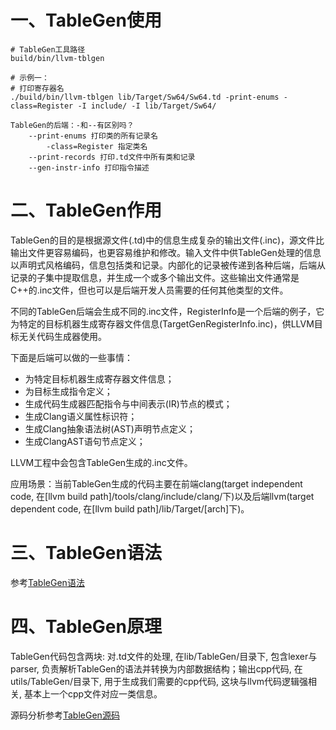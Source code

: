 # 一、TableGen使用

```shell
# TableGen工具路径
build/bin/llvm-tblgen

# 示例一：
# 打印寄存器名
./build/bin/llvm-tblgen lib/Target/Sw64/Sw64.td -print-enums -class=Register -I include/ -I lib/Target/Sw64/

TableGen的后端：-和--有区别吗？
    --print-enums 打印类的所有记录名
        -class=Register 指定类名
    --print-records 打印.td文件中所有类和记录
    --gen-instr-info 打印指令描述
```

# 二、TableGen作用

TableGen的目的是根据源文件(.td)中的信息生成复杂的输出文件(.inc)，源文件比输出文件更容易编码，也更容易维护和修改。输入文件中供TableGen处理的信息以声明式风格编码，信息包括类和记录。内部化的记录被传递到各种后端，后端从记录的子集中提取信息，并生成一个或多个输出文件。这些输出文件通常是C++的.inc文件，但也可以是后端开发人员需要的任何其他类型的文件。

不同的TableGen后端会生成不同的.inc文件，RegisterInfo是一个后端的例子，它为特定的目标机器生成寄存器文件信息(TargetGenRegisterInfo.inc)，供LLVM目标无关代码生成器使用。

下面是后端可以做的一些事情：

- 为特定目标机器生成寄存器文件信息；
- 为目标生成指令定义；
- 生成代码生成器匹配指令与中间表示(IR)节点的模式；
- 生成Clang语义属性标识符；
- 生成Clang抽象语法树(AST)声明节点定义；
- 生成ClangAST语句节点定义；

LLVM工程中会包含TableGen生成的.inc文件。

应用场景：当前TableGen生成的代码主要在前端clang(target independent code, 在[llvm build path]/tools/clang/include/clang/下)以及后端llvm(target dependent code, 在[llvm build path]/lib/Target/[arch]下)。

# 三、TableGen语法

参考[TableGen语法](./TableGen语法.md)

# 四、TableGen原理

TableGen代码包含两块: 对.td文件的处理, 在lib/TableGen/目录下, 包含lexer与parser, 负责解析TableGen的语法并转换为内部数据结构；输出cpp代码, 在utils/TableGen/目录下, 用于生成我们需要的cpp代码, 这块与llvm代码逻辑强相关, 基本上一个cpp文件对应一类信息。

源码分析参考[TableGen源码](TableGen源码.md)